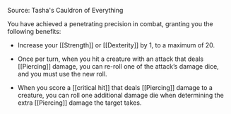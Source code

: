Source: Tasha's Cauldron of Everything

You have achieved a penetrating precision in combat, granting you the following benefits:

- Increase your [[Strength]] or [[Dexterity]] by 1, to a maximum of 20.

- Once per turn, when you hit a creature with an attack that deals [[Piercing]] damage, you can re-roll one of the attack’s damage dice, and you must use the new roll.

- When you score a [[critical hit]] that deals [[Piercing]] damage to a creature, you can roll one additional damage die when determining the extra [[Piercing]] damage the target takes.
